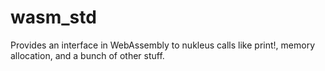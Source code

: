 # wasm_std

Provides an interface in WebAssembly to nukleus calls like print!, memory allocation, and a bunch of other stuff.
